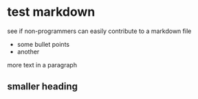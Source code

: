 # test markdown

see if non-programmers can easily contribute to a markdown file

- some bullet points
- another

more text in a paragraph

## smaller heading
